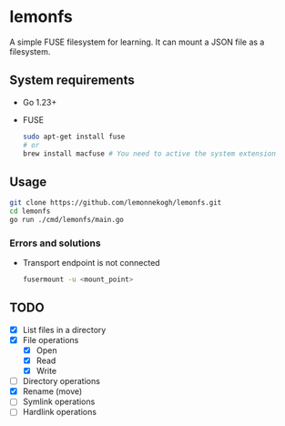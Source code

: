 # lemonfs

A simple FUSE filesystem for learning. It can mount a JSON file as a filesystem.

## System requirements

- Go 1.23+
- FUSE

  ```bash
  sudo apt-get install fuse
  # or
  brew install macfuse # You need to active the system extension
  ```

## Usage

```bash
git clone https://github.com/lemonnekogh/lemonfs.git
cd lemonfs
go run ./cmd/lemonfs/main.go
```

### Errors and solutions

- Transport endpoint is not connected

  ```bash
  fusermount -u <mount_point>
  ```

## TODO

- [x] List files in a directory
- [x] File operations
    - [x] Open
    - [x] Read
    - [x] Write
- [ ] Directory operations
- [x] Rename (move)
- [ ] Symlink operations
- [ ] Hardlink operations
